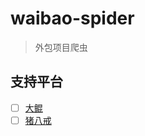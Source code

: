 # waibao-spider

> 外包项目爬虫

## 支持平台

- [ ] [大鲲](https://pro.lagou.com)
- [ ] [猪八戒](http://www.zbj.com/)
